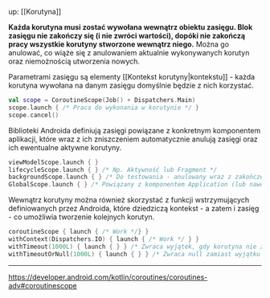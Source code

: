 up: [[Korutyna]]

**Każda korutyna musi zostać wywołana wewnątrz obiektu zasięgu. Blok zasięgu nie zakończy się (i nie zwróci wartości), dopóki nie zakończą pracy wszystkie korutyny stworzone wewnątrz niego.** Można go anulować, co wiąże się z anulowaniem aktualnie wykonywanych korutyn oraz niemożnością utworzenia nowych.

Parametrami zasięgu są elementy [[Kontekst korutyny|kontekstu]] - każda korutyna wywołana na danym zasięgu domyślnie będzie z nich korzystać.

```kotlin
val scope = CoroutineScope(Job() + Dispatchers.Main)
scope.launch { /* Praca do wykonania w korutynie */ }
scope.cancel()
```

Biblioteki Androida definiują zasięgi powiązane z konkretnym komponentem aplikacji, które wraz z ich zniszczeniem automatycznie anulują zasięgi oraz ich ewentualne aktywne korutyny.

```kotlin
viewModelScope.launch { } 
lifecycleScope.launch { } /* Np. Aktywność lub Fragment */
backgroundScope.launch { } /* Do testowania - anulowany wraz z zakończeniem testu */
GlobalScope.launch { } /* Powiązany z komponentem Application (lub nawet jej procesem) */
```

Wewnątrz korutyny można również skorzystać z funkcji wstrzymujących definiowanych przez Androida, które dziedziczą kontekst - a zatem i zasięg - co umożliwia tworzenie kolejnych korutyn.

```kotlin
coroutineScope { launch { /* Work */} }
withContext(Dispatchers.IO) { launch { /* Work */ } }
withTimeout(1000L) { launch { } } /* Zwraca wyjątek, gdy korutyna nie zdąży w czasie */
withTimeoutOrNull(1000L) { launch { } } /* Zwraca null zamiast wyjątku */
```

---
https://developer.android.com/kotlin/coroutines/coroutines-adv#coroutinescope
